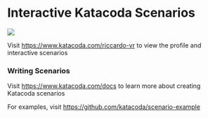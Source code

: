 # Interactive Katacoda Scenarios

[![](http://shields.katacoda.com/katacoda/riccardo-vr/count.svg)](https://www.katacoda.com/riccardo-vr "Get your profile on Katacoda.com")

Visit https://www.katacoda.com/riccardo-vr to view the profile and interactive scenarios

### Writing Scenarios
Visit https://www.katacoda.com/docs to learn more about creating Katacoda scenarios

For examples, visit https://github.com/katacoda/scenario-example
